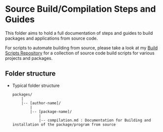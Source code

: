 # Source Build/Compilation Steps and Guides

This folder aims to hold a full documentation of steps and guides to build packages and applications from source code.

For scripts to automate building from source, please take a look at my [Build Scripts Repository](https://github.com/Thanatisia/build-scripts) for 
a collection of source code build scripts for various projects and packages.

## Folder structure
- Typical folder structure
    ```
    packages/
        |
        |-- [author-name]/
            |
            |-- [package-name]/
                |
                |-- compilation.md : Documentation for Building and installation of the package/program from source
    ```


